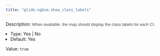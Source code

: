 ```yaml
---
title: "glide.ngbsm.show_class_labels"
---
```


Description: <span style = 'font-family: Arial; font-size: 13px; color: #4a4a4a;'>When available, the map should display the class labels for each CI.<ul style='margin: 0px; padding-left:15px;'><li>Type: Yes | No</li><li>Default: Yes</li></ul></span>

Value: `true`